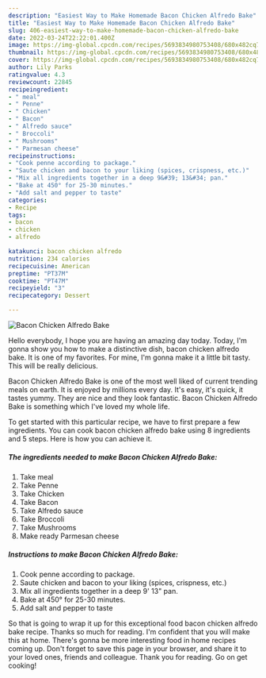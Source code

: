 ```yaml
---
description: "Easiest Way to Make Homemade Bacon Chicken Alfredo Bake"
title: "Easiest Way to Make Homemade Bacon Chicken Alfredo Bake"
slug: 406-easiest-way-to-make-homemade-bacon-chicken-alfredo-bake
date: 2022-03-24T22:22:01.400Z
image: https://img-global.cpcdn.com/recipes/5693834980753408/680x482cq70/bacon-chicken-alfredo-bake-recipe-main-photo.jpg
thumbnail: https://img-global.cpcdn.com/recipes/5693834980753408/680x482cq70/bacon-chicken-alfredo-bake-recipe-main-photo.jpg
cover: https://img-global.cpcdn.com/recipes/5693834980753408/680x482cq70/bacon-chicken-alfredo-bake-recipe-main-photo.jpg
author: Lily Parks
ratingvalue: 4.3
reviewcount: 22845
recipeingredient:
- " meal"
- " Penne"
- " Chicken"
- " Bacon"
- " Alfredo sauce"
- " Broccoli"
- " Mushrooms"
- " Parmesan cheese"
recipeinstructions:
- "Cook penne according to package."
- "Saute chicken and bacon to your liking (spices, crispness, etc.)"
- "Mix all ingredients together in a deep 9&#39; 13&#34; pan."
- "Bake at 450° for 25-30 minutes."
- "Add salt and pepper to taste"
categories:
- Recipe
tags:
- bacon
- chicken
- alfredo

katakunci: bacon chicken alfredo 
nutrition: 234 calories
recipecuisine: American
preptime: "PT37M"
cooktime: "PT47M"
recipeyield: "3"
recipecategory: Dessert

---
```



![Bacon Chicken Alfredo Bake](https://img-global.cpcdn.com/recipes/5693834980753408/680x482cq70/bacon-chicken-alfredo-bake-recipe-main-photo.jpg)

Hello everybody, I hope you are having an amazing day today. Today, I'm gonna show you how to make a distinctive dish, bacon chicken alfredo bake. It is one of my favorites. For mine, I'm gonna make it a little bit tasty. This will be really delicious.



Bacon Chicken Alfredo Bake is one of the most well liked of current trending meals on earth. It is enjoyed by millions every day. It's easy, it's quick, it tastes yummy. They are nice and they look fantastic. Bacon Chicken Alfredo Bake is something which I've loved my whole life.


To get started with this particular recipe, we have to first prepare a few ingredients. You can cook bacon chicken alfredo bake using 8 ingredients and 5 steps. Here is how you can achieve it.

<!--inarticleads1-->

##### The ingredients needed to make Bacon Chicken Alfredo Bake:

1. Take  meal
1. Take  Penne
1. Take  Chicken
1. Take  Bacon
1. Take  Alfredo sauce
1. Take  Broccoli
1. Take  Mushrooms
1. Make ready  Parmesan cheese




<!--inarticleads2-->

##### Instructions to make Bacon Chicken Alfredo Bake:

1. Cook penne according to package.
1. Saute chicken and bacon to your liking (spices, crispness, etc.)
1. Mix all ingredients together in a deep 9&#39; 13&#34; pan.
1. Bake at 450° for 25-30 minutes.
1. Add salt and pepper to taste




So that is going to wrap it up for this exceptional food bacon chicken alfredo bake recipe. Thanks so much for reading. I'm confident that you will make this at home. There's gonna be more interesting food in home recipes coming up. Don't forget to save this page in your browser, and share it to your loved ones, friends and colleague. Thank you for reading. Go on get cooking!
